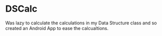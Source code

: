 # DSCalc
Was lazy to calculate the calculations in my Data Structure class and so created an Android App to ease the calcualtions.
